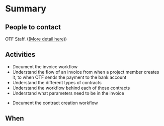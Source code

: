 # Summary

## People to contact
OTF Staff. ([(More detail here)](https://www.notion.so/simplysecure/User-research-plan-1410d3448e244711b3d529ea37a300ad))

## Activities
* Document the invoice workflow
 * Understand the flow of an invoice from when a project member creates it, to when OTF sends the payment to the bank account
 * Understand the different types of contracts
  * Understand the workflow behind each of those contracts
 * Understand what parameters need to be in the invoice

- Document the contract creation workflow

## When
